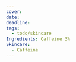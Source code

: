```yaml
---
cover: 
date: 
deadline: 
tags:
  - todo/skincare
Ingredients: Caffeine 3%
Skincare:
  - Caffeine
---
```

